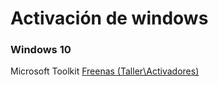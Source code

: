 <!-- TITLE: Activar Windows -->
<!-- SUBTITLE: Metodos para activar windows -->

<span id="breadcrum"></span>
# Activación de windows
### Windows 10
 Microsoft Toolkit <a href="\\freenas\Taller\Activadores"> Freenas (Taller\Activadores) </a>
 
 
 
 
 
 
 <script>
	var fullURL = window.location.pathname;
	var urls = fullURL.split("/");
	var path;
	urls.forEach(function(url){
		path += "/";
		document.getElementById("breadcrum").innerHTML += "/";
		if(url == ""){
		document.getElementById("breadcrum").innerHTML += '<a href="/">Home</a>';
		}else{
			path +=url;
			document.getElementById("breadcrum").innerHTML += '<a href="/'+ url + '">' + url + '</a>';
		}
	});
</script>
